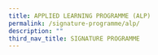 ```yaml
---
title: APPLIED LEARNING PROGRAMME (ALP)
permalink: /signature-programme/alp/
description: ""
third_nav_title: SIGNATURE PROGRAMME
---
```



